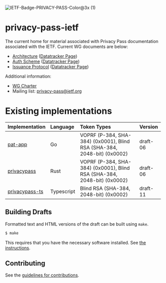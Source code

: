 ![IETF-Badge-PRIVACY-PASS-Color@3x (1)](https://github.com/ietf-wg-privacypass/base-drafts/assets/191945/5254697a-1d66-4a19-93d5-ca36879d5c02)

# privacy-pass-ietf

The current home for material associated with Privacy Pass documentation associated with the IETF. Current WG documents are below:

- [Architecture](https://ietf-wg-privacypass.github.io/base-drafts/draft-ietf-privacypass-architecture.html) ([Datatracker Page](https://datatracker.ietf.org/doc/draft-ietf-privacypass-architecture/))
- [Auth Scheme](https://ietf-wg-privacypass.github.io/base-drafts/draft-ietf-privacypass-auth-scheme.html) ([Datatracker Page](https://datatracker.ietf.org/doc/draft-ietf-privacypass-auth-scheme/))
- [Issuance Protocol](https://ietf-wg-privacypass.github.io/base-drafts/draft-ietf-privacypass-protocol.html) ([Datatracker Page](https://datatracker.ietf.org/doc/draft-ietf-privacypass-protocol/))

Additional information:

- [WG Charter](/CHARTER.md)
- Mailing list: <privacy-pass@ietf.org>

# Existing implementations

| Implementation                                                             | Language | Token Types                   | Version   |
| -------------------------------------------------------------------------- | :------- | :-----------------------------| :-------- |
| [pat-app](https://github.com/cloudflare/pat-app)                           | Go       | VOPRF (P-384, SHA-384) (0x0001), Blind RSA (SHA-384, 2048-bit) (0x0002) | draft-06  |
| [privacypass](https://github.com/raphaelrobert/privacypass)                | Rust     | VOPRF (P-384, SHA-384) (0x0001), Blind RSA (SHA-384, 2048-bit) (0x0002) | draft-06  |
| [privacypass-ts](https://github.com/cloudflare/privacypass-ts)             | Typescript | Blind RSA (SHA-384, 2048-bit) (0x0002) | draft-11  |

## Building Drafts

Formatted text and HTML versions of the draft can be built using `make`.

```sh
$ make
```

This requires that you have the necessary software installed.  See
[the instructions](https://github.com/martinthomson/i-d-template/blob/master/doc/SETUP.md).


## Contributing

See the
[guidelines for contributions](/CONTRIBUTING.md).

